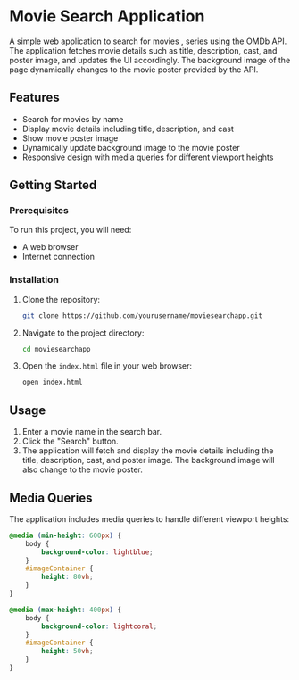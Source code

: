 # Movie Search Application

A simple web application to search for movies , series using the OMDb API. The application fetches movie details such as title, description, cast, and poster image, and updates the UI accordingly. The background image of the page dynamically changes to the movie poster provided by the API.

## Features

- Search for movies by name
- Display movie details including title, description, and cast
- Show movie poster image
- Dynamically update background image to the movie poster
- Responsive design with media queries for different viewport heights


## Getting Started

### Prerequisites

To run this project, you will need:

- A web browser
- Internet connection

### Installation

1. Clone the repository:

    ```bash
    git clone https://github.com/yourusername/moviesearchapp.git
    ```

2. Navigate to the project directory:

    ```bash
    cd moviesearchapp
    ```

3. Open the `index.html` file in your web browser:

    ```bash
    open index.html
    ```

## Usage

1. Enter a movie name in the search bar.
2. Click the "Search" button.
3. The application will fetch and display the movie details including the title, description, cast, and poster image. The background image will also change to the movie poster.

## Media Queries

The application includes media queries to handle different viewport heights:

```css
@media (min-height: 600px) {
    body {
        background-color: lightblue;
    }
    #imageContainer {
        height: 80vh;
    }
}

@media (max-height: 400px) {
    body {
        background-color: lightcoral;
    }
    #imageContainer {
        height: 50vh;
    }
}

